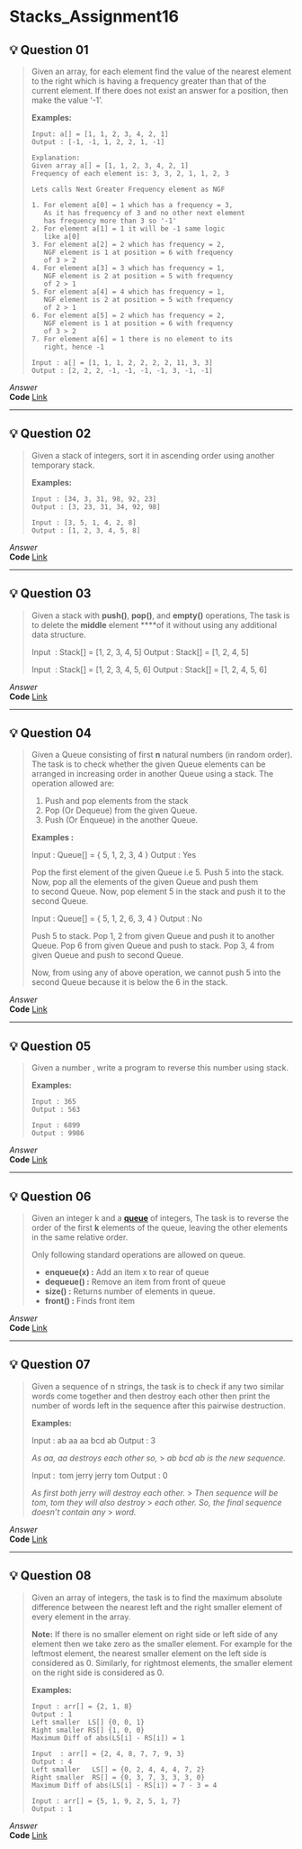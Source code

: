 # Stacks_Assignment16

## 💡 Question 01

> Given an array, for each element find the value of the nearest element to the right which is having a frequency greater than that of the current element. If there does not exist an answer for a position, then make the value ‘-1’.
>
> **Examples:**
>
> ```
> Input: a[] = [1, 1, 2, 3, 4, 2, 1]
> Output : [-1, -1, 1, 2, 2, 1, -1]
>
> Explanation:
> Given array a[] = [1, 1, 2, 3, 4, 2, 1]
> Frequency of each element is: 3, 3, 2, 1, 1, 2, 3
>
> Lets calls Next Greater Frequency element as NGF
>
> 1. For element a[0] = 1 which has a frequency = 3,
>    As it has frequency of 3 and no other next element
>    has frequency more than 3 so '-1'
> 2. For element a[1] = 1 it will be -1 same logic
>    like a[0]
> 3. For element a[2] = 2 which has frequency = 2,
>    NGF element is 1 at position = 6 with frequency
>    of 3 > 2
> 4. For element a[3] = 3 which has frequency = 1,
>    NGF element is 2 at position = 5 with frequency
>    of 2 > 1
> 5. For element a[4] = 4 which has frequency = 1,
>    NGF element is 2 at position = 5 with frequency
>    of 2 > 1
> 6. For element a[5] = 2 which has frequency = 2,
>    NGF element is 1 at position = 6 with frequency
>    of 3 > 2
> 7. For element a[6] = 1 there is no element to its
>    right, hence -1
> ```
>
> ```
> Input : a[] = [1, 1, 1, 2, 2, 2, 2, 11, 3, 3]
> Output : [2, 2, 2, -1, -1, -1, -1, 3, -1, -1]
> ```

*Answer*<br>
**Code** [Link]()
******************************************************************************************************************************************************


## 💡 Question 02

> Given a stack of integers, sort it in ascending order using another temporary stack.
>
> **Examples:**
>
> ```
> Input : [34, 3, 31, 98, 92, 23]
> Output : [3, 23, 31, 34, 92, 98]
>
> Input : [3, 5, 1, 4, 2, 8]
> Output : [1, 2, 3, 4, 5, 8]
> ```

*Answer*<br>
**Code** [Link]()
******************************************************************************************************************************************************

## 💡 Question 03

> Given a stack with **push()**, **pop()**, and **empty()** operations, The task is to delete the **middle** element \*\*\*\*of it without using any additional data structure.
>
> Input  : Stack[] = [1, 2, 3, 4, 5]
> Output : Stack[] = [1, 2, 4, 5]
>
> Input  : Stack[] = [1, 2, 3, 4, 5, 6]
> Output : Stack[] = [1, 2, 4, 5, 6]

*Answer*<br>
**Code** [Link]()
******************************************************************************************************************************************************

## 💡 Question 04

> Given a Queue consisting of first **n** natural numbers (in random order). The task is to check whether the given Queue elements can be arranged in increasing order in another Queue using a stack. The operation allowed are:
>
> 1. Push and pop elements from the stack
> 2. Pop (Or Dequeue) from the given Queue.
> 3. Push (Or Enqueue) in the another Queue.
>
> **Examples :**
>
> Input : Queue[] = { 5, 1, 2, 3, 4 }
> Output : Yes
>
> Pop the first element of the given Queue
> i.e 5. Push 5 into the stack.
> Now, pop all the elements of the given Queue and push them to second Queue.
> Now, pop element 5 in the stack and push it to the second Queue.
>
> Input : Queue[] = { 5, 1, 2, 6, 3, 4 }
> Output : No
>
> Push 5 to stack.
> Pop 1, 2 from given Queue and push it to another Queue.
> Pop 6 from given Queue and push to stack.
> Pop 3, 4 from given Queue and push to second Queue.
>
> Now, from using any of above operation, we cannot push 5 into the second Queue because it is below the 6 in the stack.

*Answer*<br>
**Code** [Link]()
******************************************************************************************************************************************************


## 💡 Question 05

> Given a number , write a program to reverse this number using stack.
>
> **Examples:**
>
> ```
> Input : 365
> Output : 563
>
> Input : 6899
> Output : 9986
> ```

*Answer*<br>
**Code** [Link]()
******************************************************************************************************************************************************


## 💡 Question 06

> Given an integer k and a **[queue](https://www.geeksforgeeks.org/queue-data-structure/)** of integers, The task is to reverse the order of the first **k** elements of the queue, leaving the other elements in the same relative order.
>
> Only following standard operations are allowed on queue.
>
> - **enqueue(x) :** Add an item x to rear of queue
> - **dequeue() :** Remove an item from front of queue
> - **size() :** Returns number of elements in queue.
> - **front() :** Finds front item

*Answer*<br>
**Code** [Link]()
******************************************************************************************************************************************************


## 💡 Question 07

> Given a sequence of n strings, the task is to check if any two similar words come together and then destroy each other then print the number of words left in the sequence after this pairwise destruction.
>
> **Examples:**
>
> Input : ab aa aa bcd ab
> Output : 3
>
> _As aa, aa destroys each other so,_ > _ab bcd ab is the new sequence._
>
> Input :  tom jerry jerry tom
> Output : 0
>
> _As first both jerry will destroy each other._ > _Then sequence will be tom, tom they will also destroy_ > _each other. So, the final sequence doesn’t contain any_ > _word._

*Answer*<br>
**Code** [Link]()
******************************************************************************************************************************************************


## 💡 Question 08

> Given an array of integers, the task is to find the maximum absolute difference between the nearest left and the right smaller element of every element in the array.
>
> **Note:** If there is no smaller element on right side or left side of any element then we take zero as the smaller element. For example for the leftmost element, the nearest smaller element on the left side is considered as 0. Similarly, for rightmost elements, the smaller element on the right side is considered as 0.
>
> **Examples:**
>
> ```
> Input : arr[] = {2, 1, 8}
> Output : 1
> Left smaller  LS[] {0, 0, 1}
> Right smaller RS[] {1, 0, 0}
> Maximum Diff of abs(LS[i] - RS[i]) = 1
>
> Input  : arr[] = {2, 4, 8, 7, 7, 9, 3}
> Output : 4
> Left smaller   LS[] = {0, 2, 4, 4, 4, 7, 2}
> Right smaller  RS[] = {0, 3, 7, 3, 3, 3, 0}
> Maximum Diff of abs(LS[i] - RS[i]) = 7 - 3 = 4
>
> Input : arr[] = {5, 1, 9, 2, 5, 1, 7}
> Output : 1
> ```

*Answer*<br>
**Code** [Link]()
